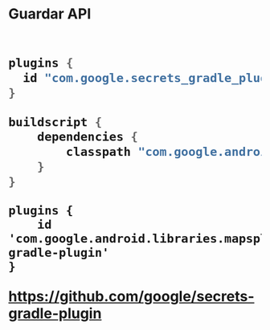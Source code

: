 <h1>Guardar API<h1>


```groovy

plugins {
  id "com.google.secrets_gradle_plugin" version "0.6.1"
}
```

```groovy
buildscript {
    dependencies {
        classpath "com.google.android.libraries.mapsplatform.secrets-gradle-plugin:secrets-gradle-plugin:2.0.0"
    }
}
```


```grovy
plugins {
    id 'com.google.android.libraries.mapsplatform.secrets-gradle-plugin'
}
```

https://github.com/google/secrets-gradle-plugin